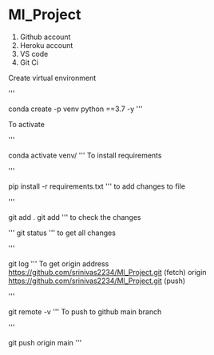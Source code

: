 # Ml_Project
1. Github account
2. Heroku account
3. VS code
4. Git Ci

Create virtual environment


''' 

conda create -p venv python ==3.7 -y 
'''

To activate 


'''

conda activate venv/
'''
To install requirements


'''

pip install -r requirements.txt 
'''
to add changes to file


'''

git add . 
git add <file names>
'''
to check the changes


'''
git status
'''
to get all changes


'''

git log
'''
To get origin address https://github.com/srinivas2234/Ml_Project.git (fetch) origin  https://github.com/srinivas2234/Ml_Project.git (push)


'''

git remote -v 
'''
To push to github main branch


'''

git push origin main 
''' 
